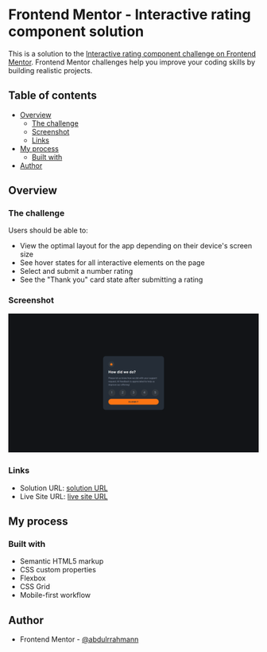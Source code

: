 # Frontend Mentor - Interactive rating component solution

This is a solution to the [Interactive rating component challenge on Frontend Mentor](https://www.frontendmentor.io/challenges/interactive-rating-component-koxpeBUmI). Frontend Mentor challenges help you improve your coding skills by building realistic projects.

## Table of contents

- [Overview](#overview)
  - [The challenge](#the-challenge)
  - [Screenshot](#screenshot)
  - [Links](#links)
- [My process](#my-process)
  - [Built with](#built-with)
- [Author](#author)

## Overview

### The challenge

Users should be able to:

- View the optimal layout for the app depending on their device's screen size
- See hover states for all interactive elements on the page
- Select and submit a number rating
- See the "Thank you" card state after submitting a rating

### Screenshot

![](images/screenshot.png)

### Links

- Solution URL: [solution URL](https://www.frontendmentor.io/solutions/interactive-rating-component-nJ37FUQkko)
- Live Site URL: [live site URL](https://abdulrrahmann.github.io/interactive-rating-component/)

## My process

### Built with

- Semantic HTML5 markup
- CSS custom properties
- Flexbox
- CSS Grid
- Mobile-first workflow

## Author

- Frontend Mentor - [@abdulrrahmann](https://www.frontendmentor.io/profile/abdulrrahmann)
